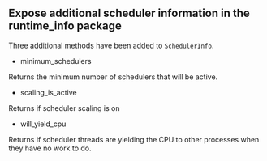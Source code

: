 ## Expose additional scheduler information in the runtime_info package

Three additional methods have been added to `SchedulerInfo`.

- minimum_schedulers

Returns the minimum number of schedulers that will be active.

- scaling_is_active

Returns if scheduler scaling is on

- will_yield_cpu

Returns if scheduler threads are yielding the CPU to other processes when they have no work to do.
